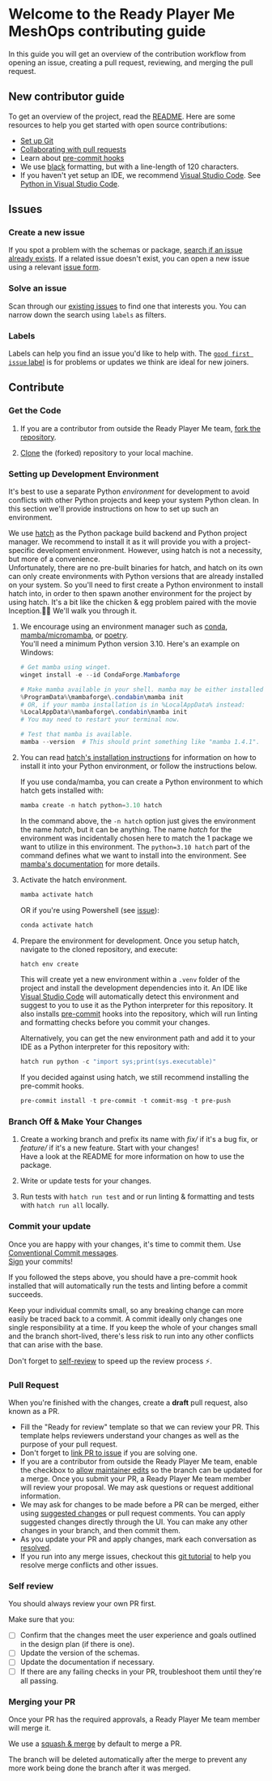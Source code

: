 # Welcome to the Ready Player Me MeshOps contributing guide <!-- omit in toc -->

In this guide you will get an overview of the contribution workflow from opening an issue, creating a pull request, reviewing, and merging the pull request.

## New contributor guide

To get an overview of the project, read the [README](README.md).
Here are some resources to help you get started with open source contributions:

- [Set up Git](https://docs.github.com/en/get-started/quickstart/set-up-git)
- [Collaborating with pull requests](https://docs.github.com/en/github/collaborating-with-pull-requests)
- Learn about [pre-commit hooks](https://pre-commit.com/)
- We use [black](https://black.readthedocs.io/en/stable/) formatting, but with a line-length of 120 characters.
- If you haven't yet setup an IDE, we recommend [Visual Studio Code](https://code.visualstudio.com/). See [Python in Visual Studio Code](https://code.visualstudio.com/docs/languages/python).

## Issues

### Create a new issue

If you spot a problem with the schemas or package, [search if an issue already exists](https://docs.github.com/en/github/searching-for-information-on-github/searching-on-github/searching-issues-and-pull-requests#search-by-the-title-body-or-comments).
If a related issue doesn't exist, you can open a new issue using a relevant [issue form](https://github.com/readyplayerme/meshops/issues/new/choose).

### Solve an issue

Scan through our [existing issues](https://github.com/readyplayerme/meshops/issues) to find one that interests you.
You can narrow down the search using `labels` as filters.

### Labels

Labels can help you find an issue you'd like to help with.
The [`good first issue` label](https://github.com/readyplayerme/meshops/issues?q=is%3Aopen+is%3Aissue+label%3A%22good+first+issue%22) is for problems or updates we think are ideal for new joiners.

## Contribute

### Get the Code

1. If you are a contributor from outside the Ready Player Me team, [fork the repository](https://docs.github.com/en/get-started/quickstart/fork-a-repo).

2. [Clone](https://docs.github.com/en/repositories/creating-and-managing-repositories/cloning-a-repository) the (forked) repository to your local machine.

### Setting up Development Environment

It's best to use a separate Python _environment_ for development to avoid conflicts with other Python projects and keep your system Python clean. In this section we'll provide instructions on how to set up such an environment.

We use [hatch](https://hatch.pypa.io/) as the Python package build backend and Python project manager.
We recommend to install it as it will provide you with a project-specific development environment. However, using hatch is not a necessity, but more of a convenience.  
Unfortunately, there are no pre-built binaries for hatch, and hatch on its own can only create environments with Python versions that are already installed on your system. So you'll need to first create a Python environment to install hatch into, in order to then spawn another environment for the project by using hatch. It's a bit like the chicken & egg problem paired with the movie Inception.😵‍💫 We'll walk you through it.

1. We encourage using an environment manager such as [conda](https://docs.conda.io/en/latest/), [mamba/micromamba](https://mamba.readthedocs.io/en/latest/index.html), or [poetry](https://python-poetry.org/).  
    You'll need a minimum Python version 3.10.
    Here's an example on Windows:

    ```powershell
    # Get mamba using winget.
    winget install -e --id CondaForge.Mambaforge

    # Make mamba available in your shell. mamba may be either installed in %ProgramData% or %LocalAppData%.
    %ProgramData%\mambaforge\.condabin\mamba init
    # OR, if your mamba installation is in %LocalAppData% instead:
    %LocalAppData%\mambaforge\.condabin\mamba init
    # You may need to restart your terminal now.

    # Test that mamba is available.
    mamba --version  # This should print something like "mamba 1.4.1".
    ```

2. You can read [hatch's installation instructions](https://hatch.pypa.io/latest/install/) for information on how to install it into your Python environment, or follow the instructions below.

    If you use conda/mamba, you can create a Python environment to which hatch gets installed with:

    ```powershell
    mamba create -n hatch python=3.10 hatch
    ```

    In the command above, the `-n hatch` option just gives the environment the name _hatch_, but it can be anything.
    The name _hatch_ for the environment was incidentally chosen here to match the 1 package we want to utilize in this environment. The `python=3.10 hatch` part of the command defines what we want to install into the environment. See [mamba's documentation](https://mamba.readthedocs.io/en/latest/user_guide/mamba.html#quickstart) for more details.

3. Activate the hatch environment.

    ```powershell
    mamba activate hatch
    ```

    OR if you're using Powershell (see [issue](https://github.com/mamba-org/mamba/issues/1717)):

    ```powershell
    conda activate hatch
    ```

4. Prepare the environment for development.
    Once you setup hatch, navigate to the cloned repository, and execute:

    ```powershell
    hatch env create
    ```

    This will create yet a new environment within a `.venv` folder of the project and install the development dependencies into it.
    An IDE like [Visual Studio Code](https://code.visualstudio.com/) will automatically detect this environment and suggest to you to use it as the Python interpreter for this repository.
    It also installs [pre-commit](https://pre-commit.com/) hooks into the repository, which will run linting and formatting checks before you commit your changes.

    Alternatively, you can get the new environment path and add it to your IDE as a Python interpreter for this repository with:

    ```powershell
    hatch run python -c "import sys;print(sys.executable)"
    ```

    If you decided against using hatch, we still recommend installing the pre-commit hooks.

    ```powershell
    pre-commit install -t pre-commit -t commit-msg -t pre-push
    ```

### Branch Off & Make Your Changes

1. Create a working branch and prefix its name with _fix/_ if it's a bug fix, or _feature/_ if it's a new feature.
    Start with your changes!  
    Have a look at the README for more information on how to use the package.

2. Write or update tests for your changes. <!-- TODO Explain how we do tests -->

3. Run tests with `hatch run test` and or run linting & formatting and tests with `hatch run all` locally.

### Commit your update

Once you are happy with your changes, it's time to commit them.
Use [Conventional Commit messages](https://www.conventionalcommits.org/en/v1.0.0/).  
[Sign](https://docs.github.com/en/authentication/managing-commit-signature-verification/signing-commits) your commits!

If you followed the steps above, you should have a pre-commit hook installed that will automatically run the tests and linting before a commit succeeds.

Keep your individual commits small, so any breaking change can more easily be traced back to a commit.
A commit ideally only changes one single responsibility at a time.
If you keep the whole of your changes small and the branch short-lived, there's less risk to run into any other conflicts that can arise with the base.

Don't forget to [self-review](#self-review) to speed up the review process :zap:.

### Pull Request

When you're finished with the changes, create a __draft__ pull request, also known as a PR.

- Fill the "Ready for review" template so that we can review your PR. This template helps reviewers understand your changes as well as the purpose of your pull request.
- Don't forget to [link PR to issue](https://docs.github.com/en/issues/tracking-your-work-with-issues/linking-a-pull-request-to-an-issue) if you are solving one.
- If you are a contributor from outside the Ready Player Me team, enable the checkbox to [allow maintainer edits](https://docs.github.com/en/github/collaborating-with-issues-and-pull-requests/allowing-changes-to-a-pull-request-branch-created-from-a-fork) so the branch can be updated for a merge.
Once you submit your PR, a Ready Player Me team member will review your proposal.
We may ask questions or request additional information.
- We may ask for changes to be made before a PR can be merged, either using [suggested changes](https://docs.github.com/en/github/collaborating-with-issues-and-pull-requests/incorporating-feedback-in-your-pull-request) or pull request comments.
You can apply suggested changes directly through the UI.
You can make any other changes in your branch, and then commit them.
- As you update your PR and apply changes, mark each conversation as [resolved](https://docs.github.com/en/github/collaborating-with-issues-and-pull-requests/commenting-on-a-pull-request#resolving-conversations).
- If you run into any merge issues, checkout this [git tutorial](https://github.com/skills/resolve-merge-conflicts) to help you resolve merge conflicts and other issues.

### Self review

You should always review your own PR first.

Make sure that you:

- [ ] Confirm that the changes meet the user experience and goals outlined in the design plan (if there is one).
- [ ] Update the version of the schemas.
- [ ] Update the documentation if necessary.
- [ ] If there are any failing checks in your PR, troubleshoot them until they're all passing.

### Merging your PR

Once your PR has the required approvals, a Ready Player Me team member will merge it.

We use a [squash & merge](https://docs.github.com/en/pull-requests/collaborating-with-pull-requests/incorporating-changes-from-a-pull-request/about-pull-request-merges#squash-and-merge-your-commits) by default to merge a PR.

The branch will be deleted automatically after the merge to prevent any more work being done the branch after it was merged.
